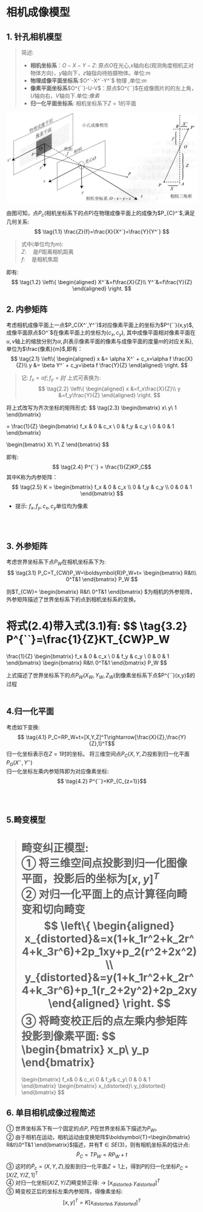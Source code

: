 # 相机成像模型

## 1. 针孔相机模型   
> 简述:    
>  * **相机坐标系**：$O-X-Y-Z$: 原点$O$在光心,$x$轴向右(观测角度相机正对物体方向)，$y$轴向下，$z$轴指向待拍摄物体。单位:$m$
>  * **物理成像平面坐标系**:$O^`-X^`-Y^`$ 物理    ,单位:$m$
>  * **像素平面坐标系**$O^{``}-U-V$：原点$O^{``}$在成像图片的的左上角，$U$轴向右，$V$轴向下.单位:$像素$
>  * **归一化平面坐标系**: 相机坐标系下$Z=1$的平面 


![Chart](./针孔相机模型.png)


由图可知，点$P_{c}$(相机坐标系下的点P)在物理成像平面上的成像为$P_{C}^`$,满足几何关系:
$$
\tag{1.1}
\frac{Z}{f}=\frac{X}{X^`}=\frac{Y}{Y^`}
$$

> 式中(单位均为$m$):    
> $Z$: &emsp;是$P$距离相机距离    
> $f$: &emsp;是相机焦距

即有:
$$
\tag{1.2}
\left\{
    \begin{aligned}
        X^`&=f\frac{X}{Z}\\
        Y^`&=f\frac{Y}{Z}
    \end{aligned}
\right.
$$

## 2. 内参矩阵

考虑相机成像平面上一点$P_C(X^`,Y^`)$对应像素平面上的坐标为$P^{``}(x,y)$, 成像平面原点$O^`$在像素平面上的坐标为$(c_x,c_y)$, 其中成像平面相对像素平面在$u,v$轴上的缩放分别为$\alpha, \beta$(表示像素平面的像素与成像平面的度量$m$的对应关系),单位为$\frac{像素}{m}$,即有：
$$
\tag{2.1}
\left\{
    \begin{aligned}
        x &= \alpha X^` + c_x=\alpha f \frac{X}{Z}\\
        y &= \beta Y^` + c_y=\beta f \frac{Y}{Z}
    \end{aligned}
\right.
$$

> 记: $f_x=\alpha f; f_y=\beta f$ 上式可表换为:
$$
\tag{2.2}
\left\{
    \begin{aligned}
        x &=f_x\frac{X}{Z}\\
        y &=f_y\frac{Y}{Z}
    \end{aligned}
\right.
$$

将上式改写为齐次坐标的矩阵形式:
$$
\tag{2.3}
\begin{bmatrix}
    x\\
    y\\
    1
\end{bmatrix}

=
\frac{1}{Z}
\begin{bmatrix}
    f_x   &   0   &   c_x \\
    0     &   f_y &   c_y \\
    0     &   0   &   1 
\end{bmatrix}

\begin{bmatrix}
    X\\
    Y\\
    Z
\end{bmatrix}
$$

即有:
$$
\tag{2.4}
P^{``} = \frac{1}{Z}KP_C$$
其中K称为内参矩阵：
$$
\tag{2.5}
K = 
\begin{bmatrix}
    f_x   &   0   &   c_x \\
    0     &   f_y &   c_y \\
    0     &   0   &   1 
\end{bmatrix}
$$
* 提示: $f_x,f_y,c_x,c_y$单位均为像素
<br/>
<br/>

## 3. 外参矩阵
考虑世界坐标系下点$P_W$在相机坐标系下为:
$$
\tag{3.1}
P_C=T_{CW}P_W=\boldsymbol{R}P_W+t=
\begin{bmatrix}
    R&t\\
    0^T&1
\end{bmatrix}
P_W
$$

则$T_{CW}=
\begin{bmatrix}
    R&t\\
    0^T&1
\end{bmatrix}
$为相机的外参矩阵，外参矩阵描述了世界坐标系下的点到相机坐标系的变换。

将式$(2.4)$带入式$(3.1)$有:
$$
\tag{3.2}
P^{``}=\frac{1}{Z}KT_{CW}P_W
=
\frac{1}{Z}
\begin{bmatrix}
    f_x   &   0   &   c_x \\
    0     &   f_y &   c_y \\
    0     &   0   &   1 
\end{bmatrix}
\begin{bmatrix}
    R&t\\
    0^T&1
\end{bmatrix}
P_W
$$

上式描述了世界坐标系下的点$P_W(X_W,Y_W,Z_W)$到像素坐标系下点$P^{``}(x,y)$的过程
<br/>
<br/>

## 4.归一化平面
考虑如下变换:
$$
\tag{4.1}
P_C=RP_W+t=[X,Y,Z]^T\rightarrow[\frac{X}{Z},\frac{Y}{Z},1]^T$$
归一化坐标表示在$Z=1$时的坐标。 将三维空间点$P_C(X,Y,Z)$投影到归一化平面$P_G(X^{-},Y^{-})$   
归一化坐标左乘内参矩阵即为对应像素坐标:
$$
\tag{4.2}
P^{``}=KP_{C_{z=1}}$$

<br/>
<br/>

## 5.畸变模型     

> 畸变纠正模型:    
> ① 将三维空间点投影到归一化图像平面，投影后的坐标为$[x,y]^T$   
> ② 对归一化平面上的点计算径向畸变和切向畸变
> $$
>    \left\{
>        \begin{aligned}
>            x_{distorted}&=x(1+k_1r^2+k_2r^4+k_3r^6)+2p_1xy+p_2(r^2+2x^2)\\
>            y_{distorted}&=y(1+k_1r^2+k_2r^4+k_3r^6)+p_1(r_2+2y^2)+2p_2xy
>        \end{aligned}
>    \right.
>  $$
> ③ 将畸变校正后的点左乘内参矩阵投影到像素平面:
> $$
>   \begin{bmatrix}
>       x_p\\
>       y_p 
>   \end{bmatrix}
>  =
>  \begin{bmatrix}
>       f_x&  0  &  c_x\\
>       0  &  f_y&  c_y\\
>       0  &   0  &  1  
>  \end{bmatrix}
>  \begin{bmatrix}
>       x_{distorted}\\
>       y_{distorted}
>  \end{bmatrix}
> $$

## 6. 单目相机成像过程简述   
① 世界坐标系下有一个固定的点$P$, $P$在世界坐标系下描述为$P_W$。    
② 由于相机在运动，相机运动由变换矩阵$\boldsymbol{T}=\begin{bmatrix}
    R&t\\0^T&1
\end{bmatrix}$描述，并有$\boldsymbol{T}\in SE(3)$，则有相机坐标系的估计点:
$$
    \widetilde{P}_C=TP_W=RP_W+t
$$
③ 这时的$\widetilde{P}_c=(X,Y,Z)$,投影到归一化平面$Z=1$上，得到$P$的归一化坐标$P_C=[X/Z,Y/Z,1]^T$    
④ 对归一化坐标$[X/Z,Y/Z]$畸变矫正得:$\rightarrow[x_{distorted},y_{distorted}]^T$    
⑤ 畸变校正后的坐标左乘内参矩阵，得像素坐标:
$$[x,y]^T=K[x_{distorted},y_{distorted}]^T$$
